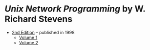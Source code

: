 # <em>Unix Network Programming</em> by W. Richard Stevens

* [2nd Edition](./2nd%20Edition/) &ndash; published in 1998
    * [Volume 1](./2nd%20Edition/Unix%20Network%20Programming%20-%20W.%20Richard%20Stevens%20-%202nd%20Edition%20Volume%201.pdf)
    * [Volume 2](./2nd%20Edition/Unix%20Network%20Programming%20-%20W.%20Richard%20Stevens%20-%202nd%20Edition%20Volume%202.pdf)